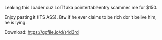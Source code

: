 Leaking this Loader cuz LolTf aka pointertableentry scammed me for $150.

Enjoy pasting it (ITS ASS).
Btw if he ever claims to be rich don't belive him, he is lying.


Download:
https://gofile.io/d/s4d3rd
